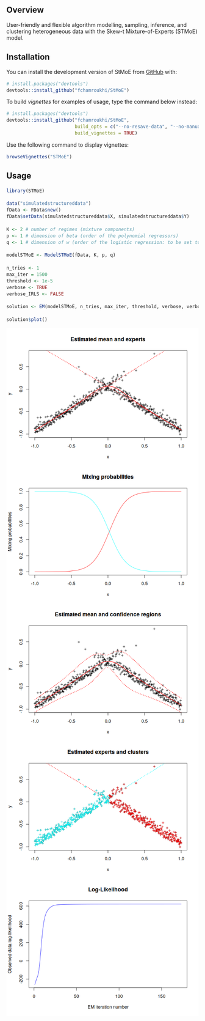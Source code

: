 
<!-- README.md is generated from README.Rmd. Please edit that file -->

## Overview

<!-- badges: start -->

<!-- badges: end -->

User-friendly and flexible algorithm modelling, sampling, inference, and
clustering heterogeneous data with the Skew-t Mixture-of-Experts (STMoE)
model.

## Installation

You can install the development version of StMoE from
[GitHub](https://github.com/) with:

``` r
# install.packages("devtools")
devtools::install_github("fchamroukhi/StMoE")
```

To build *vignettes* for examples of usage, type the command below
instead:

``` r
# install.packages("devtools")
devtools::install_github("fchamroukhi/StMoE", 
                         build_opts = c("--no-resave-data", "--no-manual"), 
                         build_vignettes = TRUE)
```

Use the following command to display vignettes:

``` r
browseVignettes("STMoE")
```

## Usage

``` r
library(STMoE)

data("simulatedstructureddata")
fData <- FData$new()
fData$setData(simulatedstructureddata$X, simulatedstructureddata$Y)

K <- 2 # number of regimes (mixture components)
p <- 1 # dimension of beta (order of the polynomial regressors)
q <- 1 # dimension of w (order of the logistic regression: to be set to 1 for segmentation)

modelSTMoE <- ModelSTMoE(fData, K, p, q)

n_tries <- 1
max_iter = 1500
threshold <- 1e-5
verbose <- TRUE
verbose_IRLS <- FALSE

solution <- EM(modelSTMoE, n_tries, max_iter, threshold, verbose, verbose_IRLS)

solution$plot()
```

<img src="man/figures/README-unnamed-chunk-5-1.png" style="display: block; margin: auto;" /><img src="man/figures/README-unnamed-chunk-5-2.png" style="display: block; margin: auto;" /><img src="man/figures/README-unnamed-chunk-5-3.png" style="display: block; margin: auto;" /><img src="man/figures/README-unnamed-chunk-5-4.png" style="display: block; margin: auto;" /><img src="man/figures/README-unnamed-chunk-5-5.png" style="display: block; margin: auto;" />
